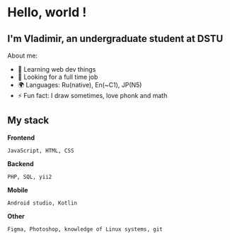 # Hello, world !

## I'm Vladimir, an undergraduate student at DSTU

About me:
- 🌱 Learning web dev things
- 🎯 Looking for a full time job
- 🌍 Languages: Ru(native), En(~C1), JP(N5) 
- ⚡ Fun fact: I draw sometimes, love phonk and math

## My stack

**Frontend**
```
JavaScript, HTML, CSS
```

**Backend**
```
PHP, SQL, yii2
```

**Mobile**
```
Android studio, Kotlin
```

**Other**
```
Figma, Photoshop, knowledge of Linux systems, git
```
